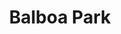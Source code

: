 <html>
<head>
    <title>Text alignment</title>
</head>
<body>
    <h1 align="center">Balboa Park</h1>
</body>

